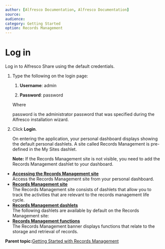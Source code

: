 ```yaml
---
author: [Alfresco Documentation, Alfresco Documentation]
source: 
audience: 
category: Getting Started
option: Records Management
---
```


# Log in

Log in to Alfresco Share using the default credentials.

1.  Type the following on the login page:

    1.  **Username**: admin

    2.  **Password**: password

    Where

    password is the administrator password that was specified during the Alfresco installation wizard.

2.  Click **Login**.

    On entering the application, your personal dashboard displays showing the default personal dashlets. A site called Records Management is pre-defined in the My Sites dashlet.

    **Note:** If the Records Management site is not visible, you need to add the Records Management dashlet to your dashboard.


-   **[Accessing the Records Management site](../tasks/rm-access.md)**  
Access the Records Management site from your personal dashboard.
-   **[Records Management site](../concepts/rm-dashboard.md)**  
The Records Management site consists of dashlets that allow you to track the activities that are relevant to the records management life cycle.
-   **[Records Management dashlets](../concepts/rm-dashlets.md)**  
The following dashlets are available by default on the Records Management site:
-   **[Records Management functions](../concepts/rm-functions.md)**  
The Records Management banner displays functions that relate to the storage and retrieval of records.

**Parent topic:**[Getting Started with Records Management](../concepts/rm-gs-intro.md)

